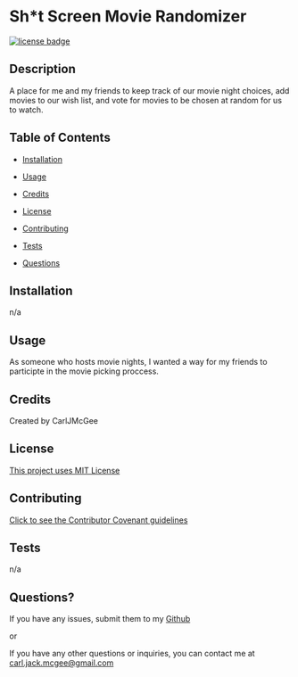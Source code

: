 
# Sh*t Screen Movie Randomizer

[![license badge](https://img.shields.io/badge/license-MIT--License-blue)](#License)

## Description

A place for me and my friends to keep track of our movie night choices, add movies to our wish list, and vote for movies to be chosen at random for us to watch.

## Table of Contents

- [Installation](#installation)

- [Usage](#usage)

- [Credits](#credits)

- [License](#license)

- [Contributing](#contributing)

- [Tests](#tests)

- [Questions](#questions)

## Installation

n/a

## Usage

As someone who hosts movie nights, I wanted a way for my friends to participte in the movie picking proccess.

## Credits

Created by CarlJMcGee

## License

[This project uses MIT License](./mit.txt)

## Contributing

[Click to see the Contributor Covenant guidelines](./code_of_conduct.md)

## Tests

n/a

## Questions?

If you have any issues, submit them to my [Github](https://github.com/CarlJMcGee)

or

If you have any other questions or inquiries, you can contact me at [carl.jack.mcgee@gmail.com](mailto:carl.jack.mcgee@gmail.com)
  